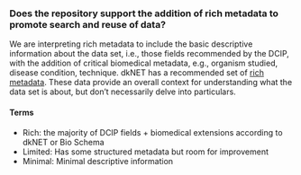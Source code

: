 ### Does the repository support the addition of rich metadata to promote search and reuse of data?

We are interpreting rich metadata to include the basic descriptive information about the data set, i.e., those fields recommended by the DCIP, with the addition of critical biomedical metadata, e.g., organism studied, disease condition, technique.  dkNET has a recommended set of [rich metadata](https://docs.google.com/document/d/1E1fA2AJDvvmxlS8g8yvpnt6BIayvZVOR7dMYe-hWIiU/view). These data provide an overall context for understanding what the data set is about, but don’t necessarily delve into particulars.

#### Terms

* Rich: the majority of DCIP fields + biomedical extensions according to dkNET or Bio Schema
* Limited: Has some structured metadata but room for improvement
* Minimal: Minimal descriptive information
